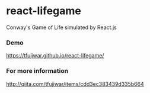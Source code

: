 # react-lifegame
Conway's Game of Life simulated by React.js

### Demo
https://tfujiwar.github.io/react-lifegame/

### For more information
http://qiita.com/tfujiwar/items/cdd3ec383439d335b664
